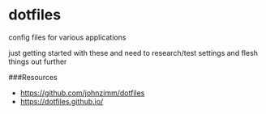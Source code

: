 # dotfiles
config files for various applications

just getting started with these and need to research/test settings and flesh things out further

###Resources
* https://github.com/johnzimm/dotfiles
* https://dotfiles.github.io/